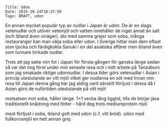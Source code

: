     Title: Udon
    Date: 2015-10-24T18:37:59
    Tags: DRAFT, udon

En annan mycket populär typ av nudlar i Japan är *udon*. De är en slags vetenudlar och utöver vetemjöl och vatten innehåller de inget annat än salt (och ibland även vinäger). äts med samma grejer som soba, många restauranger kan man välja soba eller udon.
I Sverige hittar man dem oftast som tjocka och färdigkokta Sanuki i en del asiatiska affärer men ibland även som tunnare torkade nudlar.

Trots att jag satte min fot i Japan för första gången för ganska länge sedan så var det nog först under min senaste resa och i mitt arbete på Tanzaburo som jag smakade *riktiga* udonnudlar. 
I dessa tider görs vetenudlar i Asian i princip uteslutande av vitt mjöl vilket ger nudlarna en söt med 
Innan min resa till Japan denna gång har jag aldrig varit särskilt förtjust i dessa då 
I Asien görs de nuförtiden uteslutande på vitt mjöl 

<!-- more -->

motsatsen mot soba, håller länge. 1+1 vecka
lång liggtid, tills de börjar jäsa
traditionellt knådning med fötter - hård deg trots mediumprotein mjöl

mest förtjust i soba, ibland gott med udon (c.f. vitt bröd).  udon med fullkornsmjöl en helt annan grej.
